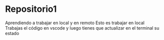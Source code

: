# Repositorio1
Aprendiendo a trabajar en local y en remoto
Esto es trabajar en local
Trabajas el código en vscode y luego tienes que actualizar en el terminal su estado
